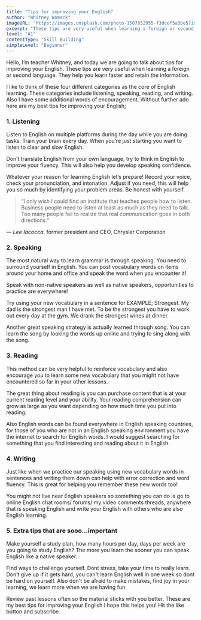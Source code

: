 ```yaml
---
title: "Tips for improving your English"
author: "Whitney Womack"
imageURL: "https://images.unsplash.com/photo-1507652955-f3dcef5a3be5?ixid=MnwxMjA3fDB8MHxzZWFyY2h8Mnx8Y29uZmlkZW5jZXxlbnwwfHwwfHw%3D&ixlib=rb-1.2.1&auto=format&fit=crop&w=800&q=60"
excerpt: "These tips are very useful when learning a foreign or second language. They help you learn faster and retain the information. I like to think of these four different categories as the core of English learning"
level: "A1"
contentType: "Skill Building"
simpleLevel: "Beginner"
---
```


Hello, I’m teacher Whitney, and today we are going to talk about tips for improving your English. These tips are very useful when learning a foreign or second language. They help you learn faster and retain the information.

I like to think of these four different categories as the core of English learning. These categories include listening, speaking, reading, and writing. Also I have some additional words of encouragement. Without further ado here are my best tips for improving your English;

### 1. Listening

Listen to English on multiple platforms during the day while you are doing tasks. Train your brain every day. When you’re just starting you want to listen to clear and slow English.

Don’t translate English from your own language, try to think in English to improve your fluency. This will also help you develop speaking confidence.

Whatever your reason for learning English let’s prepare! Record your voice, check your pronunciation, and intonation. Adjust if you need, this will help you so much by identifying your problem areas.
Be honest with yourself.

> “I only wish I could find an institute that teaches people how to listen. Business people need to listen at least as much as they need to talk. Too many people fail to realize that real communication goes in both directions.”

— _Lee Iacocca_, former president and CEO, Chrysler Corporation

### 2. Speaking

The most natural way to learn grammar is through speaking. You need to surround yourself in English. You can post vocabulary words on items around your home and office and speak the word when you encounter it!

Speak with non-native speakers as well as native speakers, opportunities to practice are everywhere!

Try using your new vocabulary in a sentence for EXAMPLE; Strongest. My dad is the strongest man I have met. To be the strongest you have to work out every day at the gym. We drank the strongest wines at dinner.

Another great speaking strategy is actually learned through song. You can learn the song by looking the words up online and trying to sing along with the song.

### 3. Reading

This method can be very helpful to reinforce vocabulary and also encourage you to learn some new vocabulary that you might not have encountered so far in your other lessons.

The great thing about reading is you can purchase content that is at your current reading level and your ability. Your reading comprehension can grow as large as you want depending on how much time you put into reading.

Also English words can be found everywhere in English speaking countries, for those of you who are not in an English speaking environment you have the internet to search for English words. I would suggest searching for something that you find interesting and reading about it in English.

### 4. Writing

Just like when we practice our speaking using new vocabulary words in sentences and writing them down can help with error correction and word fluency. This is great for helping you remember these new words too!

You might not live near English speakers so something you can do is go to online English chat rooms/ forums/ my video comments threads, anywhere that is speaking English and write your English with others who are also English learning.

### 5. Extra tips that are sooo...important

Make yourself a study plan, how many hours per day, days per week are you going to study English? The more you learn the sooner you can speak English like a native speaker.

Find ways to challenge yourself. Dont stress, take your time to really learn. Don’t give up if it gets hard, you can't learn English well in one week so dont be hard on yourself. Also don't be afraid to make mistakes, find joy in your learning, we learn more when we are having fun.

Review past lessons often so the material sticks with you better.
These are my best tips for improving your English I hope this helps you!
Hit the like button and subscribe
